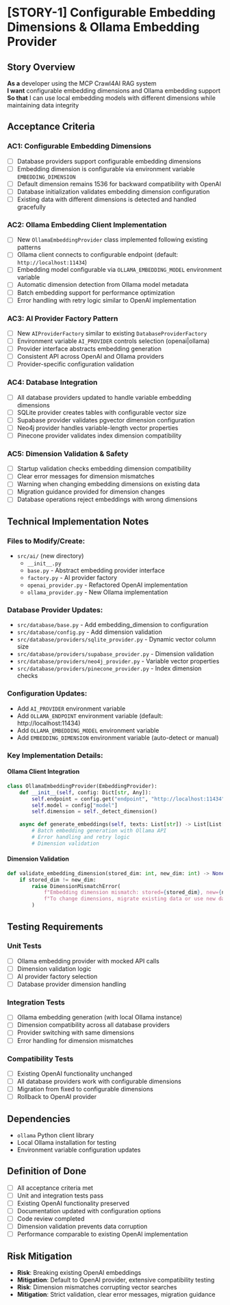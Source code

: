 # [STORY-1] Configurable Embedding Dimensions & Ollama Embedding Provider

## Story Overview
**As a** developer using the MCP Crawl4AI RAG system  
**I want** configurable embedding dimensions and Ollama embedding support  
**So that** I can use local embedding models with different dimensions while maintaining data integrity

## Acceptance Criteria

### AC1: Configurable Embedding Dimensions
- [ ] Database providers support configurable embedding dimensions
- [ ] Embedding dimension is configurable via environment variable `EMBEDDING_DIMENSION`
- [ ] Default dimension remains 1536 for backward compatibility with OpenAI
- [ ] Database initialization validates embedding dimension configuration
- [ ] Existing data with different dimensions is detected and handled gracefully

### AC2: Ollama Embedding Client Implementation
- [ ] New `OllamaEmbeddingProvider` class implemented following existing patterns
- [ ] Ollama client connects to configurable endpoint (default: `http://localhost:11434`)
- [ ] Embedding model configurable via `OLLAMA_EMBEDDING_MODEL` environment variable
- [ ] Automatic dimension detection from Ollama model metadata
- [ ] Batch embedding support for performance optimization
- [ ] Error handling with retry logic similar to OpenAI implementation

### AC3: AI Provider Factory Pattern
- [ ] New `AIProviderFactory` similar to existing `DatabaseProviderFactory`
- [ ] Environment variable `AI_PROVIDER` controls selection (openai|ollama)
- [ ] Provider interface abstracts embedding generation
- [ ] Consistent API across OpenAI and Ollama providers
- [ ] Provider-specific configuration validation

### AC4: Database Integration
- [ ] All database providers updated to handle variable embedding dimensions
- [ ] SQLite provider creates tables with configurable vector size
- [ ] Supabase provider validates pgvector dimension configuration
- [ ] Neo4j provider handles variable-length vector properties
- [ ] Pinecone provider validates index dimension compatibility

### AC5: Dimension Validation & Safety
- [ ] Startup validation checks embedding dimension compatibility
- [ ] Clear error messages for dimension mismatches
- [ ] Warning when changing embedding dimensions on existing data
- [ ] Migration guidance provided for dimension changes
- [ ] Database operations reject embeddings with wrong dimensions

## Technical Implementation Notes

### Files to Modify/Create:
- `src/ai/` (new directory)
  - `__init__.py`
  - `base.py` - Abstract embedding provider interface
  - `factory.py` - AI provider factory
  - `openai_provider.py` - Refactored OpenAI implementation
  - `ollama_provider.py` - New Ollama implementation

### Database Provider Updates:
- `src/database/base.py` - Add embedding_dimension to configuration
- `src/database/config.py` - Add dimension validation
- `src/database/providers/sqlite_provider.py` - Dynamic vector column size
- `src/database/providers/supabase_provider.py` - Dimension validation
- `src/database/providers/neo4j_provider.py` - Variable vector properties
- `src/database/providers/pinecone_provider.py` - Index dimension checks

### Configuration Updates:
- Add `AI_PROVIDER` environment variable
- Add `OLLAMA_ENDPOINT` environment variable (default: http://localhost:11434)
- Add `OLLAMA_EMBEDDING_MODEL` environment variable
- Add `EMBEDDING_DIMENSION` environment variable (auto-detect or manual)

### Key Implementation Details:

#### Ollama Client Integration
```python
class OllamaEmbeddingProvider(EmbeddingProvider):
    def __init__(self, config: Dict[str, Any]):
        self.endpoint = config.get("endpoint", "http://localhost:11434")
        self.model = config["model"]
        self.dimension = self._detect_dimension()
    
    async def generate_embeddings(self, texts: List[str]) -> List[List[float]]:
        # Batch embedding generation with Ollama API
        # Error handling and retry logic
        # Dimension validation
```

#### Dimension Validation
```python
def validate_embedding_dimension(stored_dim: int, new_dim: int) -> None:
    if stored_dim != new_dim:
        raise DimensionMismatchError(
            f"Embedding dimension mismatch: stored={stored_dim}, new={new_dim}. "
            f"To change dimensions, migrate existing data or use new database."
        )
```

## Testing Requirements

### Unit Tests
- [ ] Ollama embedding provider with mocked API calls
- [ ] Dimension validation logic
- [ ] AI provider factory selection
- [ ] Database provider dimension handling

### Integration Tests  
- [ ] Ollama embedding generation (with local Ollama instance)
- [ ] Dimension compatibility across all database providers
- [ ] Provider switching with same dimensions
- [ ] Error handling for dimension mismatches

### Compatibility Tests
- [ ] Existing OpenAI functionality unchanged
- [ ] All database providers work with configurable dimensions
- [ ] Migration from fixed to configurable dimensions
- [ ] Rollback to OpenAI provider

## Dependencies
- `ollama` Python client library
- Local Ollama installation for testing
- Environment variable configuration updates

## Definition of Done
- [ ] All acceptance criteria met
- [ ] Unit and integration tests pass
- [ ] Existing OpenAI functionality preserved
- [ ] Documentation updated with configuration options
- [ ] Code review completed
- [ ] Dimension validation prevents data corruption
- [ ] Performance comparable to existing OpenAI implementation

## Risk Mitigation
- **Risk**: Breaking existing OpenAI embeddings
- **Mitigation**: Default to OpenAI provider, extensive compatibility testing
- **Risk**: Dimension mismatches corrupting vector searches  
- **Mitigation**: Strict validation, clear error messages, migration guidance